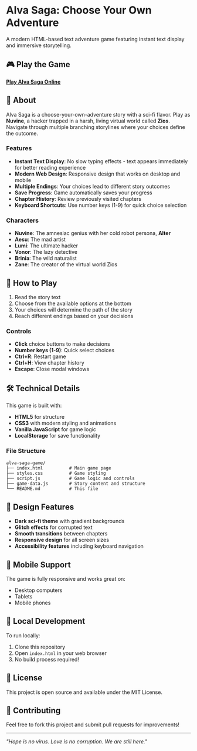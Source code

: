 # Alva Saga: Choose Your Own Adventure

A modern HTML-based text adventure game featuring instant text display and immersive storytelling.

## 🎮 Play the Game

**[Play Alva Saga Online](https://devoror.github.io/index.html)**

## 📖 About

Alva Saga is a choose-your-own-adventure story with a sci-fi flavor. Play as **Nuvine**, a hacker trapped in a harsh, living virtual world called **Zios**. Navigate through multiple branching storylines where your choices define the outcome.

### Features

- **Instant Text Display**: No slow typing effects - text appears immediately for better reading experience
- **Modern Web Design**: Responsive design that works on desktop and mobile
- **Multiple Endings**: Your choices lead to different story outcomes
- **Save Progress**: Game automatically saves your progress
- **Chapter History**: Review previously visited chapters
- **Keyboard Shortcuts**: Use number keys (1-9) for quick choice selection

### Characters

- **Nuvine**: The amnesiac genius with her cold robot persona, **Alter**
- **Aesu**: The mad artist
- **Lumi**: The ultimate hacker
- **Vonor**: The lazy detective
- **Brinia**: The wild naturalist
- **Zane**: The creator of the virtual world Zios

## 🚀 How to Play

1. Read the story text
2. Choose from the available options at the bottom
3. Your choices will determine the path of the story
4. Reach different endings based on your decisions

### Controls

- **Click** choice buttons to make decisions
- **Number keys (1-9)**: Quick select choices
- **Ctrl+R**: Restart game
- **Ctrl+H**: View chapter history
- **Escape**: Close modal windows

## 🛠️ Technical Details

This game is built with:
- **HTML5** for structure
- **CSS3** with modern styling and animations
- **Vanilla JavaScript** for game logic
- **LocalStorage** for save functionality

### File Structure

```
alva-saga-game/
├── index.html          # Main game page
├── styles.css          # Game styling
├── script.js           # Game logic and controls
├── game-data.js        # Story content and structure
└── README.md           # This file
```

## 🎨 Design Features

- **Dark sci-fi theme** with gradient backgrounds
- **Glitch effects** for corrupted text
- **Smooth transitions** between chapters
- **Responsive design** for all screen sizes
- **Accessibility features** including keyboard navigation

## 📱 Mobile Support

The game is fully responsive and works great on:
- Desktop computers
- Tablets
- Mobile phones

## 🔧 Local Development

To run locally:

1. Clone this repository
2. Open `index.html` in your web browser
3. No build process required!

## 📄 License

This project is open source and available under the MIT License.

## 🤝 Contributing

Feel free to fork this project and submit pull requests for improvements!

---

*"Hope is no virus. Love is no corruption. We are still here."*

